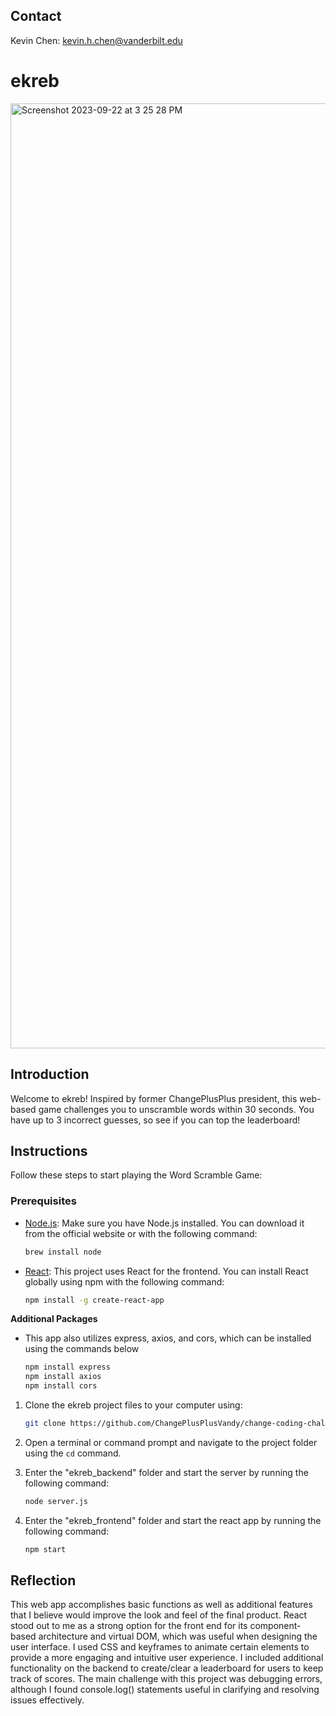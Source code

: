 ## Contact

Kevin Chen: [kevin.h.chen@vanderbilt.edu](mailto:kevin.h.chen@vanderbilt.edu)

# ekreb

<img width="1512" alt="Screenshot 2023-09-22 at 3 25 28 PM" src="https://github.com/ChangePlusPlusVandy/change-coding-challenge-2023-chenkh1/assets/94060565/d0939c79-de99-43c9-8ed0-3aef2937283d">

## Introduction

Welcome to ekreb! Inspired by former ChangePlusPlus president, this web-based game challenges you to unscramble words within 30 seconds. You have up to 3 incorrect guesses, so see if you can top the leaderboard!

## Instructions

Follow these steps to start playing the Word Scramble Game:

### Prerequisites

- [Node.js](https://nodejs.org/): Make sure you have Node.js installed. You can download it from the official website or with the following command:
  ```bash
  brew install node
  ```
- [React](https://reactjs.org/): This project uses React for the frontend. You can install React globally using npm with the following command:
  ```bash
  npm install -g create-react-app
  ```

**Additional Packages**

- This app also utilizes express, axios, and cors, which can be installed using the commands below
  ```bash
  npm install express
  npm install axios
  npm install cors
  ```

1. Clone the ekreb project files to your computer using:

   ```bash
   git clone https://github.com/ChangePlusPlusVandy/change-coding-challenge-2023-chenkh1.git

   ```

2. Open a terminal or command prompt and navigate to the project folder using the `cd` command.

3. Enter the "ekreb_backend" folder and start the server by running the following command:
   ```bash
   node server.js
   ```
4. Enter the "ekreb_frontend" folder and start the react app by running the following command:
   ```bash
   npm start
   ```

## Reflection

This web app accomplishes basic functions as well as additional features that I believe would improve the look and feel of the final product. React stood out to me as a strong option for the front end for its component-based architecture and virtual DOM, which was useful when designing the user interface. I used CSS and keyframes to animate certain elements to provide a more engaging and intuitive user experience. I included additional functionality on the backend to create/clear a leaderboard for users to keep track of scores. The main challenge with this project was debugging errors, although I found console.log() statements useful in clarifying and resolving issues effectively.
